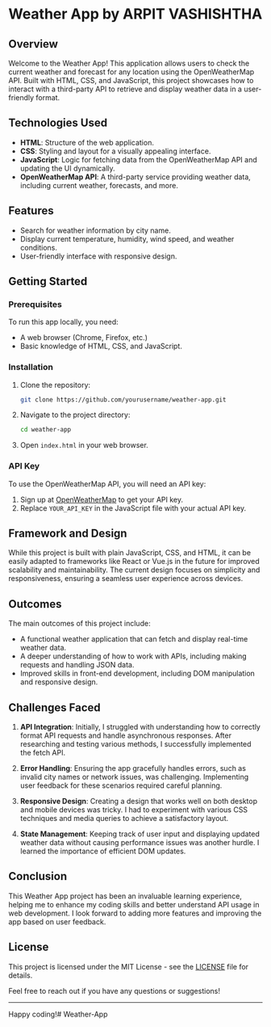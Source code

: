 # Weather App by ARPIT VASHISHTHA

## Overview

Welcome to the Weather App! This application allows users to check the current weather and forecast for any location using the OpenWeatherMap API. Built with HTML, CSS, and JavaScript, this project showcases how to interact with a third-party API to retrieve and display weather data in a user-friendly format.

## Technologies Used

- **HTML**: Structure of the web application.
- **CSS**: Styling and layout for a visually appealing interface.
- **JavaScript**: Logic for fetching data from the OpenWeatherMap API and updating the UI dynamically.
- **OpenWeatherMap API**: A third-party service providing weather data, including current weather, forecasts, and more.

## Features

- Search for weather information by city name.
- Display current temperature, humidity, wind speed, and weather conditions.
- User-friendly interface with responsive design.

## Getting Started

### Prerequisites

To run this app locally, you need:

- A web browser (Chrome, Firefox, etc.)
- Basic knowledge of HTML, CSS, and JavaScript.

### Installation

1. Clone the repository:
   ```bash
   git clone https://github.com/yourusername/weather-app.git
   ```
2. Navigate to the project directory:
   ```bash
   cd weather-app
   ```
3. Open `index.html` in your web browser.

### API Key

To use the OpenWeatherMap API, you will need an API key:

1. Sign up at [OpenWeatherMap](https://openweathermap.org/) to get your API key.
2. Replace `YOUR_API_KEY` in the JavaScript file with your actual API key.

## Framework and Design

While this project is built with plain JavaScript, CSS, and HTML, it can be easily adapted to frameworks like React or Vue.js in the future for improved scalability and maintainability. The current design focuses on simplicity and responsiveness, ensuring a seamless user experience across devices.

## Outcomes

The main outcomes of this project include:

- A functional weather application that can fetch and display real-time weather data.
- A deeper understanding of how to work with APIs, including making requests and handling JSON data.
- Improved skills in front-end development, including DOM manipulation and responsive design.

## Challenges Faced

1. **API Integration**: Initially, I struggled with understanding how to correctly format API requests and handle asynchronous responses. After researching and testing various methods, I successfully implemented the fetch API.
  
2. **Error Handling**: Ensuring the app gracefully handles errors, such as invalid city names or network issues, was challenging. Implementing user feedback for these scenarios required careful planning.

3. **Responsive Design**: Creating a design that works well on both desktop and mobile devices was tricky. I had to experiment with various CSS techniques and media queries to achieve a satisfactory layout.

4. **State Management**: Keeping track of user input and displaying updated weather data without causing performance issues was another hurdle. I learned the importance of efficient DOM updates.

## Conclusion

This Weather App project has been an invaluable learning experience, helping me to enhance my coding skills and better understand API usage in web development. I look forward to adding more features and improving the app based on user feedback.

## License

This project is licensed under the MIT License - see the [LICENSE](LICENSE) file for details. 

Feel free to reach out if you have any questions or suggestions!

---

Happy coding!# Weather-App
